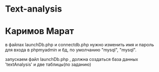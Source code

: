 # Text-analysis
# Каримов Марат

в файлах launchDb.php и connectdb.php нужно изменить имя и пароль для входа в phpmyadmin и бд, по умолчанию "mysql", "mysql".

запускаем файл launchDb.php , должна создаться база данных 'textAnalysis' и две таблицы(по заданию)